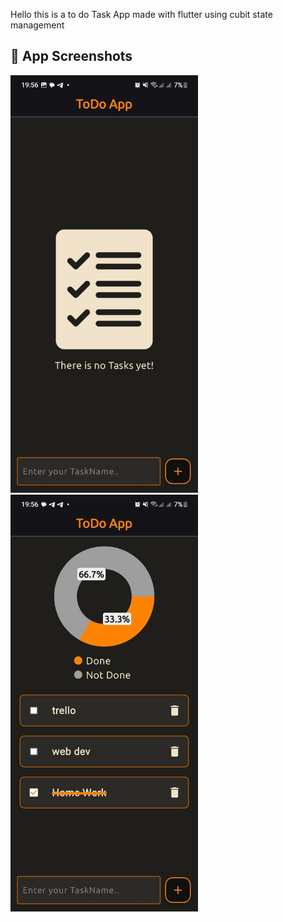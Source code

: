 Hello this is a to do Task App made with flutter using cubit state management 
## 📱 App Screenshots  

<p float="left">
  <img src="screen1.jpg" alt="Home Screen" width="300" />
  <img src="screen2.jpg" alt="Add Task Screen" width="300" /> 
</p>
